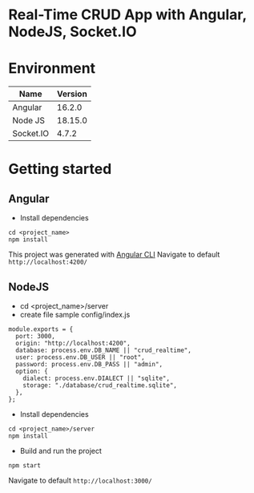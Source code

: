 # Real-Time CRUD App with Angular, NodeJS, Socket.IO

# Environment

| Name      | Version |
| --------- | ------- |
| Angular   | 16.2.0  |
| Node JS   | 18.15.0 |
| Socket.IO | 4.7.2   |

# Getting started

## Angular

- Install dependencies

```
cd <project_name>
npm install
```

This project was generated with [Angular CLI](https://github.com/angular/angular-cli)
Navigate to default `http://localhost:4200/`

## NodeJS

- cd <project_name>/server
- create file sample config/index.js

```
module.exports = {
  port: 3000,
  origin: "http://localhost:4200",
  database: process.env.DB_NAME || "crud_realtime",
  user: process.env.DB_USER || "root",
  password: process.env.DB_PASS || "admin",
  option: {
    dialect: process.env.DIALECT || "sqlite",
    storage: "./database/crud_realtime.sqlite",
  },
};
```

- Install dependencies

```
cd <project_name>/server
npm install
```

- Build and run the project

```
npm start
```

Navigate to default `http://localhost:3000/`
